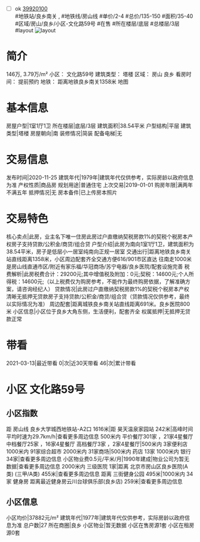 - [ ] ok [39920100](https://bj.5i5j.com/ershoufang/39920100.html)  
 #地铁站/良乡南关 ,  #地铁线/房山线
#单价/2-4 #总价/135-150 #面积/35-40   #区域/房山/良乡/小区-文化路59号 #在售 #所在楼层/底层 #总楼层/3层 #layout 
![layout](http://image16.5i5j.com/erp/house/3992/39920100/huxing/aec720d5e9abf99cbbf01e50f8ae3c82.jpg_P5.jpg) 
# 简介 
 146万,  3.79万/m² 
小区： 文化路59号
建筑类型： 塔楼
区域： 房山 良乡
看房时间： 提前预约
地铁： 距离地铁良乡南关1358米 地图
# 基本信息 
 房屋户型|1室1厅1卫
所在楼层|底层/3层
建筑面积|38.54平米
户型结构|平层
建筑类型|塔楼
房屋朝向|南
装修情况|简装
配备电梯|无
# 交易信息 
 发布时间|2020-11-25
建筑年代|1979年|建筑年代仅供参考，实际房龄以政府信息为准
产权性质|商品房
规划用途|普通住宅
上次交易|2019-01-01
购房年限|满两年不满五年
抵押情况|无
房本备件|已上传房本照片
# 交易特色 
 核心卖点|此房，业主名下唯一住房此房过户直缴纳契税房款1%的契税个税房本产权房子支持贷款/公积金/商贷/组合贷
户型介绍|此房为南向1室1厅1卫，建筑面积为38.54平米，房子是低层小一居室纯南向正规一居室
交通出行|距离地铁良乡南关站直线距离1358米，小区周边配套齐全交通方便616/901市区直达  往南走1000米是房山线直通市区/附近有家乐福/华冠商场/苏宁电器/良乡医院/配套设施完善
税费解析|此房税费合计：29200元;其中增值税及附加：0元;契税：14600元;个人所得税：14600元;（以上税费仅为购房参考，不能作为最终购房依据，了解准确方案，请咨询经纪人）
贷款情况|此房过户直缴纳契税房款1%的契税个税房本产权清晰无抵押无贷款房子支持贷款/公积金/商贷/组合贷（贷款情况仅供参考，最终以实际情况为准）
周边配套|距离城铁良乡南关站直线距离691米。良乡医院800米
小区信息|小区位于良乡大角东侧，生活便利，配套齐全
权属抵押|无抵押无贷款正常
# 带看 
 2021-03-13|最近带看	 0|次|近30天带看	 46|次|累计带看
# 小区 文化路59号
## 小区指数 
 距 房山线 良乡大学城西地铁站-A2口 1616米|距 昊天温泉家园站 242米|高峰时间平均时速为29.7km/h|查看更多周边信息
500米内 平价餐厅301家 ，21家4星餐厅
中档餐厅25家 ，16家4星餐厅
高档餐厅3家 ，2家4星餐厅|500米内 3家便利店
1000米内 91家综合超市
2000米内 31家商场|500米内 药店 13家
1000米内 银行 34家|查看更多周边信息
小区物业费0.5元/平米/月|1990年建成|物业公司为暂无数据|查看更多周边信息
2000米内 三级医院 1家|距离 北京市房山区良乡医院(A类) (三甲/A类) 455米|查看更多周边信息
距离 三街健身公园 495米|1000米内 34家 健身房
距离最近健身房云川台球俱乐部(良乡店) 259米|查看更多周边信息
## 小区信息 
 小区均价|37882元/m²
建筑年代|1977年|建筑年代仅供参考，实际房龄以政府信息为准
总户数|27
所在商圈|良乡
小区物业|暂无数据
小区在售房源1套
小区在租房源0套
